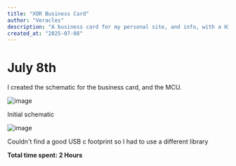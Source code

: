 ```yaml
---
title: "XOR Business Card"
author: "Veracles"
description: "A business card for my personal site, and info, with a HID setup so they can access my website with a button push"
created_at: "2025-07-08"
---
```


# July 8th
I created the schematic for the business card, and the MCU.

![image](https://github.com/user-attachments/assets/79441aac-049e-4ca9-a3aa-d8622e377478)

Initial schematic  

![image](https://github.com/user-attachments/assets/7fda69c2-bc3a-44b3-951f-6836dd878260)

Couldn't find a good USB c footprint so I had to use a different library

**Total time spent: 2 Hours**

